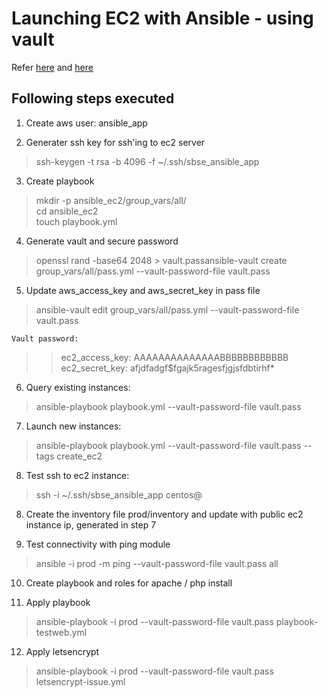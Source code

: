 # Launching EC2 with Ansible - using vault #

Refer [here](https://medium.com/datadriveninvestor/devops-using-ansible-to-provision-aws-ec2-instances-3d70a1cb155f) and [here](https://www.bogotobogo.com/DevOps/Ansible/Ansible-SSH-Connection-Setup-Run-Command.php)

## Following steps executed ##

1. Create aws user: ansible_app   

2. Generater ssh key for ssh'ing to ec2 server   
  >ssh-keygen -t rsa -b 4096 -f ~/.ssh/sbse_ansible_app  

3. Create playbook   
  >  mkdir -p ansible_ec2/group_vars/all/  
  cd ansible_ec2  
  touch playbook.yml  

4. Generate vault and secure password  
  >openssl rand -base64 2048 > vault.passansible-vault create group_vars/all/pass.yml --vault-password-file vault.pass  

5. Update aws_access_key and aws_secret_key in pass file  
  >ansible-vault edit group_vars/all/pass.yml --vault-password-file vault.pass  

    Vault password:  
  >>ec2_access_key: AAAAAAAAAAAAAABBBBBBBBBBBB                              
  ec2_secret_key: afjdfadgf$fgajk5ragesfjgjsfdbtirhf*  

6. Query existing instances:  
  >ansible-playbook playbook.yml --vault-password-file vault.pass  

7. Launch new instances:  
  >ansible-playbook playbook.yml --vault-password-file vault.pass --tags create_ec2  

8. Test ssh to ec2 instance:  
  >ssh -i ~/.ssh/sbse_ansible_app centos@<public-ip>  

8. Create the inventory file prod/inventory and update with public ec2 instance ip, generated in step 7  

9. Test connectivity with ping module  
  >ansible -i prod -m ping  --vault-password-file vault.pass  all  

10. Create playbook and roles for apache / php install  

11. Apply playbook  
  >ansible-playbook -i prod  --vault-password-file vault.pass playbook-testweb.yml  

12. Apply letsencrypt
  >ansible-playbook -i prod  --vault-password-file vault.pass letsencrypt-issue.yml  
